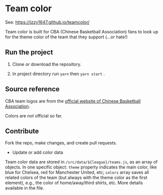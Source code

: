 # Team color
See: https://izzy1647.github.io/teamcolor/

Team color is built for CBA (Chinese Basketball Association) fans to look up for the theme color of the team that they support (...or hate!)

## Run the project

1. Clone or download the repository.

2. In project directory run `yarn` then `yarn start` .

## Source reference

CBA team logos are from the [official website of Chinese Basketball Association](https://www.cbaleague.com/data/#/teams).

Colors are _not_ official so far.

## Contribute

Fork the repo, make changes, and create pull requests.

- Update or add color data

Team color data are stored in `/src/data/${league}/teams.js`, as an array of objects. In one specific object: `theme` property indicates the main color, like blue for Chelsea, red for Manchester United, etc; `colors` array saves all related colors of the team (but always with the theme color as the first element), e.g., the color of home/away/third shirts, etc. More details available in the file.
